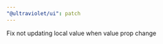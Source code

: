 ```yaml
---
"@ultraviolet/ui": patch
---
```


Fix <SwitchButton /> not updating local value when value prop change
